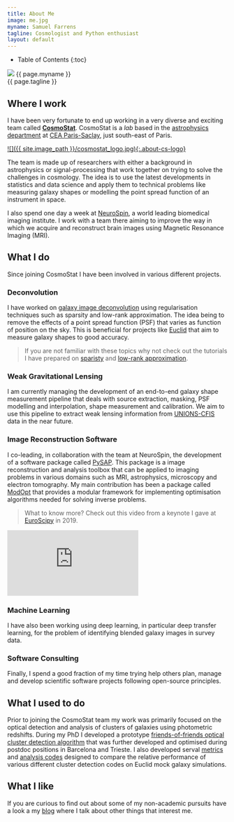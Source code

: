```yaml
---
title: About Me
image: me.jpg
myname: Samuel Farrens
tagline: Cosmologist and Python enthusiast
layout: default
---
```


* Table of Contents
{:toc}

<div class="about-image-container">
  <img src="{{ site.image_path }}/{{ page.image }}" class="about-image">
  <span class="about-name">{{ page.myname }}</span><br>
  <span class="about-tag">{{ page.tagline }}</span><br>
</div>

## Where I work

I have been very fortunate to end up working in a very diverse and exciting team called **[CosmoStat](http://www.cosmostat.org/)**. CosmoStat is a *lab* based in the [astrophysics department](http://irfu.cea.fr/dap/en/index.php) at [CEA Paris-Saclay](http://www.cea.fr), just south-east of Paris.

[![]({{ site.image_path }}/cosmostat_logo.jpg){:.about-cs-logo}](http://www.cosmostat.org/)

The team is made up of researchers with either a background in astrophysics or signal-processing that work together on trying to solve the challenges in cosmology. The idea is to use the latest developments in statistics and data science and apply them to technical problems like measuring galaxy shapes or modelling the point spread function of an instrument in space.

I also spend one day a week at [NeuroSpin](http://joliot.cea.fr/drf/joliot/Pages/Entites_de_recherche/NeuroSpin.aspx), a world leading biomedical imaging institute. I work with a team there aiming to improve the way in which we acquire and reconstruct brain images using Magnetic Resonance Imaging (MRI).

## What I do

Since joining CosmoStat I have been involved in various different projects.

### Deconvolution

I have worked on [galaxy image deconvolution](/pub/2017/03/17/deconvolution.html) using regularisation techniques such as sparsity and low-rank approximation. The idea being to remove the effects of a point spread function (PSF) that varies as function of position on the sky. This is beneficial for projects like [Euclid](https://www.euclid-ec.org/) that aim to measure galaxy shapes to good accuracy.

> If you are not familiar with these topics why not check out the tutorials I have prepared on [sparisty](/tutor/2020/02/29/ada-sparsity.html) and [low-rank approximation](/tutor/2020/02/29/low-rank.html).

### Weak Gravitational Lensing

I am currently managing the development of an end-to-end galaxy shape measurement pipeline that deals with source extraction, masking, PSF modelling and interpolation, shape measurement and calibration. We aim to use this pipeline to extract weak lensing information from [UNIONS-CFIS](http://www.cfht.hawaii.edu/Science/CFIS/) data in the near future.

### Image Reconstruction Software

I co-leading, in collaboration with the team at NeuroSpin, the development of a software package called [PySAP](/soft/2020/02/29/pysap.html). This package is a image reconstruction and analysis toolbox that can be applied to imaging problems in various domains such as MRI, astrophysics, microscopy and electron tomography. My main contribution has been a package called [ModOpt](/soft/2020/02/29/modopt.html) that provides a modular framework for implementing optimisation algorithms needed for solving inverse problems.

> What to know more? Check out this video from a keynote I gave at [EuroScipy](https://www.euroscipy.org/) in 2019.

<div class="about-iframe-container">
  <iframe src="https://www.youtube.com/embed/AktERyTXww0" frameborder="0" allowfullscreen
    class="about-iframe"></iframe>
</div>

### Machine Learning

I have also been working using deep learning, in particular deep transfer learning, for the problem of identifying blended galaxy images in survey data.

### Software Consulting

Finally, I spend a good fraction of my time trying help others plan, manage and develop scientific software projects following open-source principles.

## What I used to do

Prior to joining the CosmoStat team my work was primarily focused on the optical detection and analysis of clusters of galaxies using photometric redshifts. During my PhD I developed a prototype [friends-of-friends optical cluster detection algorithm](/soft/2020/02/29/sfof.html) that was further developed and optimised during postdoc positions in Barcelona and Trieste. I also developed serval [metrics](/soft/2020/02/29/pycymatch.html) and [analysis codes](/soft/2020/02/29/cluster_profile.html) designed to compare the relative performance of various different cluster detection codes on Euclid mock galaxy simulations.

## What I like

If you are curious to find out about some of my non-academic pursuits have a look a my [blog](/blog.html) where I talk about other things that interest me.
